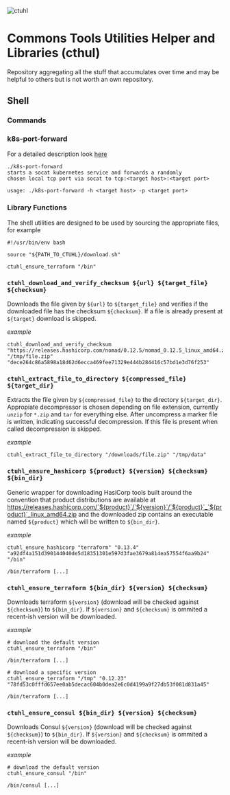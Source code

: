 ![ctuhl](https://github.com/pellepelster/ctuhl/workflows/ctuhl/badge.svg)


# Commons Tools Utilities Helper and Libraries (cthul)

Repository aggregating all the stuff that accumulates over time and may be helpful to others but is not worth an own repository.

## Shell

### Commands

### k8s-port-forward

For a detailed description look [here]([k8s-port-forward](http://localhost:1313/posts//posts/ctuhl-k8s-port-forward/))

```
./k8s-port-forward                                          
starts a socat kubernetes service and forwards a randomly
chosen local tcp port via socat to tcp:<target host>:<target port>

usage: ./k8s-port-forward -h <target host> -p <target port>
```

### Library Functions

The shell utilities are designed to be used by sourcing the appropriate files, for example

```
#!/usr/bin/env bash

source "${PATH_TO_CTUHL}/download.sh"

ctuhl_ensure_terraform "/bin"
```

### `ctuhl_download_and_verify_checksum ${url} ${target_file} ${checksum}`

Downloads the file given by `${url}` to `${target_file}` and verifies if the downloaded file has the checksum `${checksum}`. If a file is already present at `${target}` download is skipped.

*example*
```
ctuhl_download_and_verify_checksum "https://releases.hashicorp.com/nomad/0.12.5/nomad_0.12.5_linux_amd64.zip" "/tmp/file.zip" "dece264c86a5898a18d62d6ecca469fee71329e444b284416c57bd1e3d76f253" 
```

### `ctuhl_extract_file_to_directory ${compressed_file} ${target_dir}`

Extracts the file given by `${compressed_file}` to the directory `${target_dir}`. Appropiate decompressor is chosen depending on file extension, currently `unzip` for `*.zip` and `tar` for everything else. After uncompress a marker file is written, indicating successful decompression. If this file is present when called decompression is skipped.

*example*
```
ctuhl_extract_file_to_directory "/downloads/file.zip" "/tmp/data"
```

### `ctuhl_ensure_hashicorp ${product} ${version} ${checksum} ${bin_dir}`

Generic wrapper for downloading HasiCorp tools built around the convention that product distributions are available at https://releases.hashicorp.com/`${product}`/`${version}`/`${product}`_`${product}`_linux_amd64.zip and the downloaded zip contains an executable named `${product}` which will be written to `${bin_dir}`.

*example*
```
ctuhl_ensure_hashicorp "terraform" "0.13.4" "a92df4a151d390144040de5d18351301e597d3fae3679a814ea57554f6aa9b24" "/bin" 

/bin/terraform [...]
```

### `ctuhl_ensure_terraform ${bin_dir} ${version} ${checksum}`

Downloads terraform `${version}` (download will be checked against `${checksum}`) to `${bin_dir}`. If `${version}` and `${checksum}` is ommited a recent-ish version will be downloaded.

*example*
```
# download the default version
ctuhl_ensure_terraform "/bin"

/bin/terraform [...]

# download a specific version
ctuhl_ensure_terraform "/tmp" "0.12.23" "78fd53c0fffd657ee0ab5decac604b0dea2e6c0d4199a9f27db53f081d831a45"

/bin/terraform [...]
```

### `ctuhl_ensure_consul ${bin_dir} ${version} ${checksum}`

Downloads Consul `${version}` (download will be checked against `${checksum}`) to `${bin_dir}`. If `${version}` and `${checksum}` is ommited a recent-ish version will be downloaded.

*example*
```
# download the default version
ctuhl_ensure_consul "/bin"

/bin/consul [...]
```